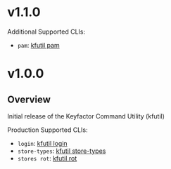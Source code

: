 # v1.1.0

Additional Supported CLIs:
- `pam`: [kfutil pam](docs/kfutil_pam.md)

# v1.0.0

## Overview
Initial release of the Keyfactor Command Utility (kfutil)

Production Supported CLIs:
- `login`: [kfutil login](docs/kfutil_login.md)
- `store-types`: [kfutil store-types](docs/kfutil_store-types.md)
- `stores rot`: [kfutil rot](docs/kfutil_stores_rot.md)